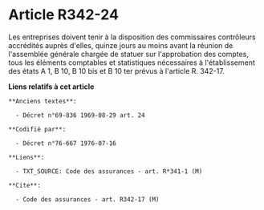 # Article R342-24

Les entreprises doivent tenir à la disposition des commissaires contrôleurs accrédités auprès d'elles, quinze jours au moins
avant la réunion de l'assemblée générale chargée de statuer sur l'approbation des comptes, tous les éléments comptables et
statistiques nécessaires à l'établissement des états A 1, B 10, B 10 bis et B 10 ter prévus à l'article R. 342-17.

**Liens relatifs à cet article**

	**Anciens textes**:

	  - Décret n°69-836 1969-08-29 art. 24

	**Codifié par**:

	  - Décret n°76-667 1976-07-16

	**Liens**:

	  - TXT_SOURCE: Code des assurances - art. R*341-1 (M)

	**Cite**:

	  - Code des assurances - art. R342-17 (M)
